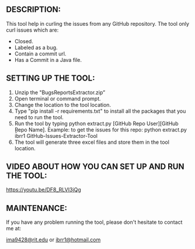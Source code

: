 DESCRIPTION: 
------------
This tool help in curling the issues from any GitHub repository. The tool only curl issues which are:
- Closed.
- Labeled as a bug.
- Contain a commit url.
- Has a Commit in a Java file.


SETTING UP THE TOOL:
--------------------
1. Unzip the "BugsReportsExtractor.zip”
2. Open terminal or command prompt.
3. Change the location to the tool location.
4. Type "pip install -r requirements.txt" to install all the packages that you need to run the tool.
5. Run the tool by typing python extract.py [GitHub Repo User][GitHub ٍRepo Name].
Example: to get the issues for this repo: python extract.py ibrr1 GitHub-Issues-Extractor-Tool
6. The tool will generate three excel files and store them in the tool location.


VIDEO ABOUT HOW YOU CAN SET UP AND RUN THE TOOL:
-----------------------------------------------
https://youtu.be/DF8_RLVI3jQg


MAINTENANCE:
-----------
If you have any problem running the tool, please don't hesitate to contact me at: 

ima9428@rit.edu or ibrr1@hotmail.com

